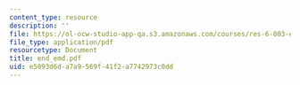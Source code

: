 ```yaml
---
content_type: resource
description: ''
file: https://ol-ocw-studio-app-qa.s3.amazonaws.com/courses/res-6-003-electromechanical-dynamics-spring-2009/e5093d6da7a9569f41f2a7742973c0dd_end_emd.pdf
file_type: application/pdf
resourcetype: Document
title: end_emd.pdf
uid: e5093d6d-a7a9-569f-41f2-a7742973c0dd
---
```

